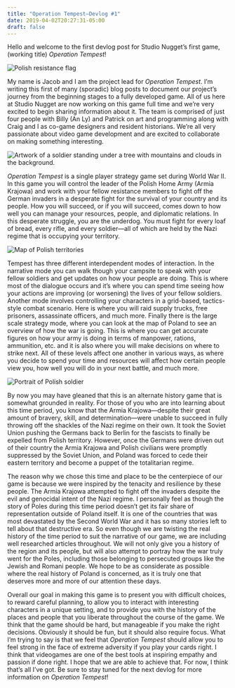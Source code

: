 ```yaml
---
title: "Operation Tempest—Devlog #1"
date: 2019-04-02T20:27:31-05:00
draft: false
---
```


Hello and welcome to the first devlog post for Studio Nugget’s first game, (working title) _Operation Tempest_!

<img src="/blog/images/flag_banner.png" alt="Polish resistance flag">

My name is Jacob and I am the project lead for _Operation Tempest_. I’m writing this first of many (sporadic) blog posts to document our project’s journey from the beginning stages to a fully developed game. All of us here at Studio Nugget are now working on this game full time and we’re very excited to begin sharing information about it. The team is comprised of just four people with Billy (An Ly) and Patrick on art and programming along with Craig and I as co-game designers and resident historians. We’re all very passionate about video game development and are excited to collaborate on making something interesting.

<img src="/blog/images/blog1_landscape.png" alt="Artwork of a soldier standing under a tree with mountains and clouds in the background.">

_Operation Tempest_ is a single player strategy game set during World War II. In this game you will control the leader of the Polish Home Army (Armia Krajowa) and work with your fellow resistance members to fight off the German invaders in a desperate fight for the survival of your country and its people. How you will succeed, or if you will succeed, comes down to how well you can manage your resources, people, and diplomatic relations. In this desperate struggle, you are the underdog. You must fight for every loaf of bread, every rifle, and every soldier—all of which are held by the Nazi regime that is occupying your territory.

<img src="/blog//images/blog1_map.png" alt="Map of Polish territories">

Tempest has three different interdependent modes of interaction. In the narrative mode you can walk though your campsite to speak with your fellow soldiers and get updates on how your people are doing. This is where most of the dialogue occurs and it’s where you can spend time seeing how your actions are improving (or worsening) the lives of your fellow soldiers. Another mode involves controlling your characters in a grid-based, tactics-style combat scenario. Here is where you will raid supply trucks, free prisoners, assassinate officers, and much more. Finally there is the large scale strategy mode, where you can look at the map of Poland to see an overview of how the war is going. This is where you can get accurate figures on how your army is doing in terms of manpower, rations, ammunition, etc. and it is also where you will make decisions on where to strike next. All of these levels affect one another in various ways, as where you decide to spend your time and resources will affect how certain people view you, how well you will do in your next battle, and much more.

<img src="/blog//images/blog1_helena.png" alt="Portrait of Polish soldier">

By now you may have gleaned that this is an alternate history game that is somewhat grounded in reality. For those of you who are into learning about this time period, you know that the Armia Krajowa—despite their great amount of bravery, skill, and determination—were unable to succeed in fully throwing off the shackles of the Nazi regime on their own. It took the Soviet Union pushing the Germans back to Berlin for the fascists to finally be expelled from Polish territory. However, once the Germans were driven out of their country the Armia Krajowa and Polish civilians were promptly suppressed by the Soviet Union, and Poland was forced to cede their eastern territory and become a puppet of the totalitarian regime. 

The reason why we chose this time and place to be the centerpiece of our game is because we were inspired by the tenacity and resilience by these people. The Armia Krajowa attempted to fight off the invaders despite the evil and genocidal intent of the Nazi regime. I personally feel as though the story of Poles during this time period doesn’t get its fair share of representation outside of Poland itself. It is one of the countries that was most devastated by the Second World War and it has so many stories left to tell about that destructive era. So even though we are twisting the real history of the time period to suit the narrative of our game, we are including well researched articles throughout. We will not only give you a history of the region and its people, but will also attempt to portray how the war truly went for the Poles, including those belonging to persecuted groups like the Jewish and Romani people. We hope to be as considerate as possible where the real history of Poland is concerned, as it is truly one that deserves more and more of our attention these days.

Overall our goal in making this game is to present you with difficult choices, to reward careful planning, to allow you to interact with interesting characters in a unique setting, and to provide you with the history of the places and people that you liberate throughout the course of the game. We think that the game should be hard, but manageable if you make the right decisions. Obviously it should be fun, but it should also require focus. What I’m trying to say is that we feel that _Operation Tempest_ should allow you to feel strong in the face of extreme adversity if you play your cards right. I think that videogames are one of the best tools at inspiring empathy and passion if done right. I hope that we are able to achieve that. For now, I think that’s all I’ve got. Be sure to stay tuned for the next devlog for more information on _Operation Tempest_!




